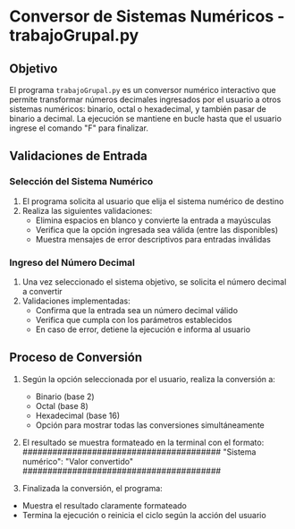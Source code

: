 # Conversor de Sistemas Numéricos - trabajoGrupal.py

## Objetivo
El programa `trabajoGrupal.py` es un conversor numérico interactivo que permite transformar números decimales ingresados por el usuario a otros sistemas numéricos: binario, octal o hexadecimal, y también pasar de binario a decimal. La ejecución se mantiene en bucle hasta que el usuario ingrese el comando "F" para finalizar.

## Validaciones de Entrada
### Selección del Sistema Numérico
1. El programa solicita al usuario que elija el sistema numérico de destino
2. Realiza las siguientes validaciones:
   - Elimina espacios en blanco y convierte la entrada a mayúsculas
   - Verifica que la opción ingresada sea válida (entre las disponibles)
   - Muestra mensajes de error descriptivos para entradas inválidas

### Ingreso del Número Decimal
1. Una vez seleccionado el sistema objetivo, se solicita el número decimal a convertir
2. Validaciones implementadas:
   - Confirma que la entrada sea un número decimal válido
   - Verifica que cumpla con los parámetros establecidos
   - En caso de error, detiene la ejecución e informa al usuario

## Proceso de Conversión
1. Según la opción seleccionada por el usuario, realiza la conversión a:
   - Binario (base 2)
   - Octal (base 8)
   - Hexadecimal (base 16)
   - Opción para mostrar todas las conversiones simultáneamente

2. El resultado se muestra formateado en la terminal con el formato:
########################################
"Sistema numérico": "Valor convertido"
########################################

3. Finalizada la conversión, el programa:
- Muestra el resultado claramente formateado
- Termina la ejecución o reinicia el ciclo según la acción del usuario